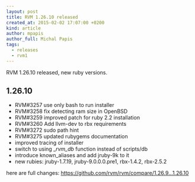```yaml
---
layout: post
title: RVM 1.26.10 released
created_at: 2015-02-02 17:07:00 +0200
kind: article
author: mpapis
author_full: Michal Papis
tags:
  - releases
  - rvm1
---
```


RVM 1.26.10 released, new ruby versions.

<!-- more -->

## 1.26.10

- RVM#3257 use only bash to run installer
- RVM#3258 fix detecting ram size in OpenBSD
- RVM#3259 improved patch for ruby 2.2 installation
- RVM#3260 Add llvm-dev to rbx requirements
- RVM#3272 sudo path hint
- RVM#3275 updated rubygems documentation
- improved tracing of installer
- switch to using __rvm_db_ function instead of scripts/db
- introduce known_aliases and add jruby-9k to it
- new rubies: jruby-1.7.19, jruby-9.0.0.0.pre1, rbx-1.4.2, rbx-2.5.2

here are full changes:
<https://github.com/rvm/rvm/compare/1.26.9...1.26.10>
